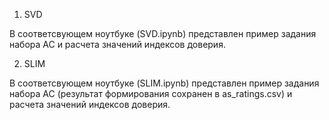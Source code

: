 1. SVD

В соответсвующем ноутбуке (SVD.ipynb) представлен пример задания набора АС и расчета значений индексов доверия.

2. SLIM

В соответсвующем ноутбуке (SLIM.ipynb) представлен пример задания набора АС (результат формирования сохранен в as_ratings.csv) и расчета значений индексов доверия.